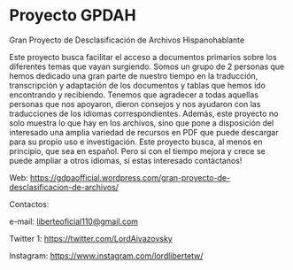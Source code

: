 # Proyecto GPDAH
 Gran Proyecto de Desclasificación de Archivos Hispanohablante
 
Este proyecto busca facilitar el acceso a documentos primarios sobre los diferentes temas que vayan surgiendo.
Somos un grupo de 2 personas que hemos dedicado una gran parte de nuestro tiempo en la traducción, transcripción y adaptación de los documentos y tablas que hemos ido encontrando y recibiendo. Tenemos que agradecer a todas aquellas personas que nos apoyaron, dieron consejos y nos ayudaron con las traducciones de los idiomas correspondientes.
Además, este proyecto no solo muestra lo que hay en los archivos, sino que pone a disposición del interesado una amplia variedad de recursos en PDF que puede descargar para su propio uso e investigación. Este proyecto busca, al menos en principio, que sea en español. Pero si con el tiempo mejora y crece se puede ampliar a otros idiomas, si estas interesado contáctanos!

Web: https://gdpaofficial.wordpress.com/gran-proyecto-de-desclasificacion-de-archivos/

Contactos:

e-mail: liberteoficial110@gmail.com

Twitter 1: https://twitter.com/LordAivazovsky

Instagram: https://www.instagram.com/lordlibertetw/
